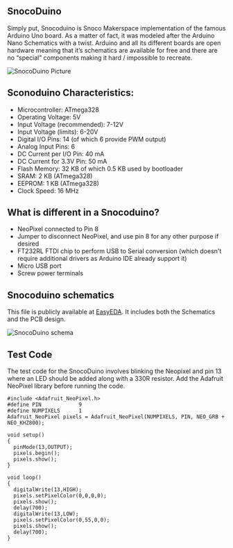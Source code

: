 ## SnocoDuino

Simply put, Snocoduino is Snoco Makerspace implementation of the famous Arduino Uno board. 
As a matter of fact, it was modeled after the Arduino Nano Schematics with a twist.
Arduino and all its different boards are open hardware meaning that it’s schematics are available for free and there are no “special” components making it hard / impossible to recreate. 

  ![SnocoDuino Picture](docs/Images/Snocoduino_Picture.png)

## Sconoduino Characteristics:
- Microcontroller: ATmega328
- Operating Voltage: 5V
- Input Voltage (recommended): 7-12V
- Input Voltage (limits): 6-20V
- Digital I/O Pins: 14 (of which 6 provide PWM output)
- Analog Input Pins: 6
- DC Current per I/O Pin: 40 mA
- DC Current for 3.3V Pin: 50 mA
- Flash Memory: 32 KB of which 0.5 KB used by bootloader
- SRAM: 2 KB (ATmega328)
- EEPROM: 1 KB (ATmega328)
- Clock Speed: 16 MHz

## What is different in a Snocoduino?
- NeoPixel connected to Pin 8
- Jumper to disconnect NeoPixel, and use pin 8 for any other purpose if desired
- FT232RL FTDI chip to perform USB to Serial conversion (which doesn't require additional drivers as Arduino IDE already support it) 
- Micro USB port
- Screw power terminals

## Snocoduino schematics

This file is publicly available at [EasyEDA](https://easyeda.com/wduraes/SnocoDuino). It includes both the Schematics and the PCB design.

  ![SnocoDuino schema](docs/Images/Snocoduino_Schema.png)


## Test Code
The test code for the SnocoDuino involves blinking the Neopixel and pin 13 where an LED should be added along with a 330R resistor.
Add the Adafruit NeoPixel library before running the code. 

```   
#include <Adafruit_NeoPixel.h>
#define PIN            9
#define NUMPIXELS      1
Adafruit_NeoPixel pixels = Adafruit_NeoPixel(NUMPIXELS, PIN, NEO_GRB + NEO_KHZ800);

void setup() 
{
  pinMode(13,OUTPUT);
  pixels.begin();
  pixels.show();
}

void loop() 
{
  digitalWrite(13,HIGH);
  pixels.setPixelColor(0,0,0,0);
  pixels.show();
  delay(700);
  digitalWrite(13,LOW);
  pixels.setPixelColor(0,55,0,0);
  pixels.show();
  delay(700);
}
```  
  




